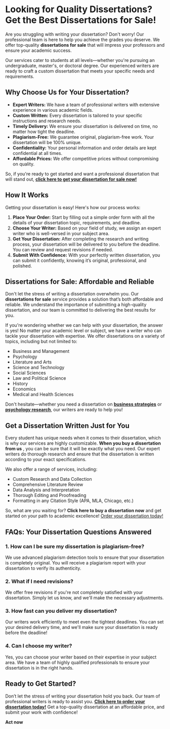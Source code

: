 # Looking for Quality Dissertations? Get the Best Dissertations for Sale!

Are you struggling with writing your dissertation? Don't worry! Our professional team is here to help you achieve the grades you deserve. We offer top-quality **dissertations for sale** that will impress your professors and ensure your academic success.

Our services cater to students at all levels—whether you're pursuing an undergraduate, master's, or doctoral degree. Our experienced writers are ready to craft a custom dissertation that meets your specific needs and requirements.

## Why Choose Us for Your Dissertation?

- **Expert Writers:** We have a team of professional writers with extensive experience in various academic fields.
- **Custom Written:** Every dissertation is tailored to your specific instructions and research needs.
- **Timely Delivery:** We ensure your dissertation is delivered on time, no matter how tight the deadline.
- **Plagiarism-Free:** We guarantee original, plagiarism-free work. Your dissertation will be 100% unique.
- **Confidentiality:** Your personal information and order details are kept confidential at all times.
- **Affordable Prices:** We offer competitive prices without compromising on quality.

So, if you're ready to get started and want a professional dissertation that will stand out, [**click here to get your dissertation for sale now!**](https://tinyurl.com/topessay?keyword=dissertations+for+sale)

## How It Works

Getting your dissertation is easy! Here's how our process works:

1. **Place Your Order:** Start by filling out a simple order form with all the details of your dissertation topic, requirements, and deadline.
2. **Choose Your Writer:** Based on your field of study, we assign an expert writer who is well-versed in your subject area.
3. **Get Your Dissertation:** After completing the research and writing process, your dissertation will be delivered to you before the deadline. You can review and request revisions if needed.
4. **Submit With Confidence:** With your perfectly written dissertation, you can submit it confidently, knowing it’s original, professional, and polished.

## Dissertations for Sale: Affordable and Reliable

Don't let the stress of writing a dissertation overwhelm you. Our **dissertations for sale** service provides a solution that’s both affordable and reliable. We understand the importance of submitting a high-quality dissertation, and our team is committed to delivering the best results for you.

If you're wondering whether we can help with your dissertation, the answer is yes! No matter your academic level or subject, we have a writer who can tackle your dissertation with expertise. We offer dissertations on a variety of topics, including but not limited to:

- Business and Management
- Psychology
- Literature and Arts
- Science and Technology
- Social Sciences
- Law and Political Science
- History
- Economics
- Medical and Health Sciences

Don't hesitate—whether you need a dissertation on [**business strategies**](https://tinyurl.com/topessay?keyword=dissertations+for+sale) or [**psychology research**](https://tinyurl.com/topessay?keyword=dissertations+for+sale), our writers are ready to help you!

## Get a Dissertation Written Just for You

Every student has unique needs when it comes to their dissertation, which is why our services are highly customizable. **When you buy a dissertation from us** , you can be sure that it will be exactly what you need. Our expert writers do thorough research and ensure that the dissertation is written according to your exact specifications.

We also offer a range of services, including:

- Custom Research and Data Collection
- Comprehensive Literature Review
- Data Analysis and Interpretation
- Thorough Editing and Proofreading
- Formatting in any Citation Style (APA, MLA, Chicago, etc.)

So, what are you waiting for? **Click here to buy a dissertation now** and get started on your path to academic excellence! [Order your dissertation today!](https://tinyurl.com/topessay?keyword=dissertations+for+sale)

## FAQs: Your Dissertation Questions Answered

### 1. How can I be sure my dissertation is plagiarism-free?

We use advanced plagiarism detection tools to ensure that your dissertation is completely original. You will receive a plagiarism report with your dissertation to verify its authenticity.

### 2. What if I need revisions?

We offer free revisions if you're not completely satisfied with your dissertation. Simply let us know, and we'll make the necessary adjustments.

### 3. How fast can you deliver my dissertation?

Our writers work efficiently to meet even the tightest deadlines. You can set your desired delivery time, and we'll make sure your dissertation is ready before the deadline!

### 4. Can I choose my writer?

Yes, you can choose your writer based on their expertise in your subject area. We have a team of highly qualified professionals to ensure your dissertation is in the right hands.

## Ready to Get Started?

Don’t let the stress of writing your dissertation hold you back. Our team of professional writers is ready to assist you. [**Click here to order your dissertation today!**](https://tinyurl.com/topessay?keyword=dissertations+for+sale) Get a top-quality dissertation at an affordable price, and submit your work with confidence!

**Act now**
